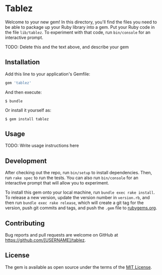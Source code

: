 # Tablez

Welcome to your new gem! In this directory, you'll find the files you need to be able to package up your Ruby library into a gem. Put your Ruby code in the file `lib/tablez`. To experiment with that code, run `bin/console` for an interactive prompt.

TODO: Delete this and the text above, and describe your gem

## Installation

Add this line to your application's Gemfile:

```ruby
gem 'tablez'
```

And then execute:

    $ bundle

Or install it yourself as:

    $ gem install tablez

## Usage

TODO: Write usage instructions here

## Development

After checking out the repo, run `bin/setup` to install dependencies. Then, run `rake spec` to run the tests. You can also run `bin/console` for an interactive prompt that will allow you to experiment.

To install this gem onto your local machine, run `bundle exec rake install`. To release a new version, update the version number in `version.rb`, and then run `bundle exec rake release`, which will create a git tag for the version, push git commits and tags, and push the `.gem` file to [rubygems.org](https://rubygems.org).

## Contributing

Bug reports and pull requests are welcome on GitHub at https://github.com/[USERNAME]/tablez.


## License

The gem is available as open source under the terms of the [MIT License](http://opensource.org/licenses/MIT).

